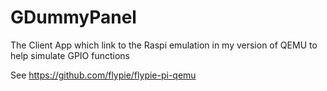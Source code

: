 # GDummyPanel
The Client App which link to the Raspi emulation in my version of QEMU to help simulate GPIO functions 

See https://github.com/flypie/flypie-pi-qemu
